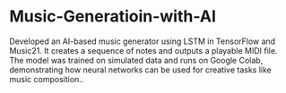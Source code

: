 # Music-Generatioin-with-AI
Developed an AI-based music generator using LSTM in TensorFlow and Music21. It creates a sequence of notes and outputs a playable MIDI file. The model was trained on simulated data and runs on Google Colab, demonstrating how neural networks can be used for creative tasks like music composition..
